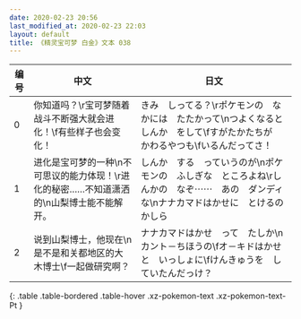 ```yaml
---
date: 2020-02-23 20:56
last_modified_at: 2020-02-23 22:03
layout: default
title: 《精灵宝可梦 白金》文本 038
---
```

| 编号 | 中文 | 日文 |
| ---- | ---- | ---- |
| 0 | 你知道吗？\r宝可梦随着战斗不断强大就会进化！\f有些样子也会变化！ | きみ　しってる？\rポケモンの　なかには　たたかって\nつよくなると　しんか　をして\fすがたかたちが　かわるやつも\fいるんだってさ！ |
| 1 | 进化是宝可梦的一种\n不可思议的能力体现！\r进化的秘密……不知道潇洒的\n山梨博士能不能解开。 | しんか　する　っていうのが\nポケモンの　ふしぎな　ところよね\rしんかの　なぞ⋯⋯　あの　ダンディな\nナナカマドはかせに　とけるのかしら |
| 2 | 说到山梨博士，他现在\n是不是和关都地区的大木博士\f一起做研究啊？ | ナナカマドはかせ　って　たしか\nカント－ちほうの\fオ－キドはかせと　いっしょに\fけんきゅうを　していたんだっけ？ |
{: .table .table-bordered .table-hover .xz-pokemon-text .xz-pokemon-text-Pt }